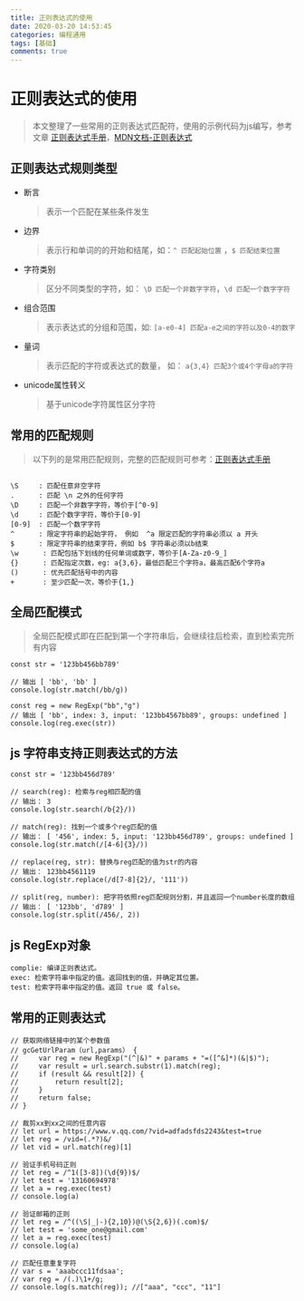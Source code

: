 ```yaml
---
title: 正则表达式的使用
date: 2020-03-20 14:53:45
categories: 编程通用
tags: [基础]
comments: true
---
```




# 正则表达式的使用
> 本文整理了一些常用的正则表达式匹配符，使用的示例代码为js编写，参考文章 [正则表达式手册](https://tool.oschina.net/uploads/apidocs/jquery/regexp.html)，[MDN文档-正则表达式](https://developer.mozilla.org/zh-CN/docs/Web/JavaScript/Guide/Regular_Expression)

## 正则表达式规则类型
- 断言 
    > 表示一个匹配在某些条件发生

- 边界
    > 表示行和单词的的开始和结尾，如：`^ 匹配起始位置` ，`$ 匹配结束位置`

- 字符类别
    > 区分不同类型的字符，如： `\D 匹配一个非数字字符`，`\d 匹配一个数字字符`

- 组合范围
    > 表示表达式的分组和范围，如: `[a-e0-4] 匹配a-e之间的字符以及0-4的数字`

- 量词
    > 表示匹配的字符或表达式的数量， 如： `a{3,4} 匹配3个或4个字母a的字符`

- unicode属性转义
    > 基于unicode字符属性区分字符


## 常用的匹配规则
> 以下列的是常用匹配规则，完整的匹配规则可参考：[正则表达式手册](https://tool.oschina.net/uploads/apidocs/jquery/regexp.html)

 ```
 
 \S     : 匹配任意非空字符
 .      : 匹配 \n 之外的任何字符
 \D     : 匹配一个非数字字符，等价于[^0-9]
 \d     : 匹配个数字字符，等价于[0-9]
 [0-9]  : 匹配一个数字字符
 ^      : 限定字符串的起始字符， 例如  ^a 限定匹配的字符串必须以 a 开头
 $      : 限定字符串的结束字符，例如 b$ 字符串必须以b结束
\w      : 匹配包括下划线的任何单词或数字，等价于[A-Za-z0-9_]
{}      : 匹配指定次数，eg: a{3,6}，最低匹配三个字符a，最高匹配6个字符a
()      : 优先匹配括号中的内容
+       : 至少匹配一次，等价于{1,}

 ```

 ## 全局匹配模式
> 全局匹配模式即在匹配到第一个字符串后，会继续往后检索，直到检索完所有内容

```
const str = '123bb456bb789'

// 输出 [ 'bb', 'bb' ]
console.log(str.match(/bb/g)) 

const reg = new RegExp("bb","g")
// 输出 [ 'bb', index: 3, input: '123bb4567bb89', groups: undefined ]
console.log(reg.exec(str))

```


 ## js 字符串支持正则表达式的方法

 ```
const str = '123bb456d789'

// search(reg): 检索与reg相匹配的值
// 输出： 3
console.log(str.search(/b{2}/))  

// match(reg): 找到一个或多个reg匹配的值
// 输出： [ '456', index: 5, input: '123bb456d789', groups: undefined ]
console.log(str.match(/[4-6]{3}/))

// replace(reg, str): 替换与reg匹配的值为str的内容
// 输出： 123bb4561119
console.log(str.replace(/d[7-8]{2}/, '111'))

// split(reg, number): 把字符依照reg匹配规则分割，并且返回一个number长度的数组
// 输出： [ '123bb', 'd789' ]
console.log(str.split(/456/, 2))

 ```

## js RegExp对象

```
complie: 编译正则表达式。
exec: 检索字符串中指定的值。返回找到的值，并确定其位置。
test: 检索字符串中指定的值。返回 true 或 false。
```


## 常用的正则表达式

```
// 获取网络链接中的某个参数值
// gcGetUrlParam（url,params） {
//     var reg = new RegExp("(^|&)" + params + "=([^&]*)(&|$)");
//     var result = url.search.substr(1).match(reg);
//     if (result && result[2]) {
//         return result[2];
//     }
//     return false;
// }

// 裁剪xx到xx之间的任意内容
// let url = https://www.v.qq.com/?vid=adfadsfds2243&test=true
// let reg = /vid=(.*?)&/
// let vid = url.match(reg)[1]

// 验证手机号码正则
// let reg = /^1([3-8])(\d{9})$/
// let test = '13160694978'
// let a = reg.exec(test)
// console.log(a)

// 验证邮箱的正则
// let reg = /^((\S|_|-){2,10})@(\S{2,6})(.com)$/
// let test = 'some_one@gmail.com'
// let a = reg.exec(test)
// console.log(a)

// 匹配任意重复字符
// var s = 'aaabccc11fdsaa';
// var reg = /(.)\1+/g;
// console.log(s.match(reg)); //["aaa", "ccc", "11"]
```
 